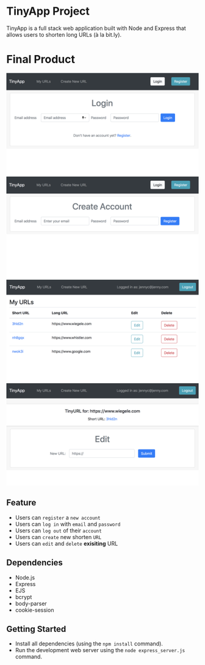 # TinyApp Project

TinyApp is a full stack web application built with Node and Express that allows users to shorten long URLs (à la bit.ly).

# Final Product

!["Screenshot of login page"](https://github.com/JennyC2020/tinyapp/blob/master/docs/%20login-page.png?raw=true)
!["Screenshot of register page"](https://github.com/JennyC2020/tinyapp/blob/master/docs/register-page..png?raw=true)
!["Screenshot of urls page"](https://github.com/JennyC2020/tinyapp/blob/master/docs/urls-page.png?raw=true)
!["Screenshot of edit shortURL page"](https://github.com/JennyC2020/tinyapp/blob/master/docs/edit_shortURL_page.png?raw=true)

## Feature
 * Users can `register` a `new account` 
 * Users can `log in` with `email` and `password`
 * Users can `log out` of their `account`
 * Users can `create` new shorten `URL`
 * Users can `edit` and `delete` **exisiting** URL


## Dependencies

- Node.js
- Express
- EJS
- bcrypt
- body-parser
- cookie-session

## Getting Started

- Install all dependencies (using the `npm install` command).
- Run the development web server using the `node express_server.js` command.